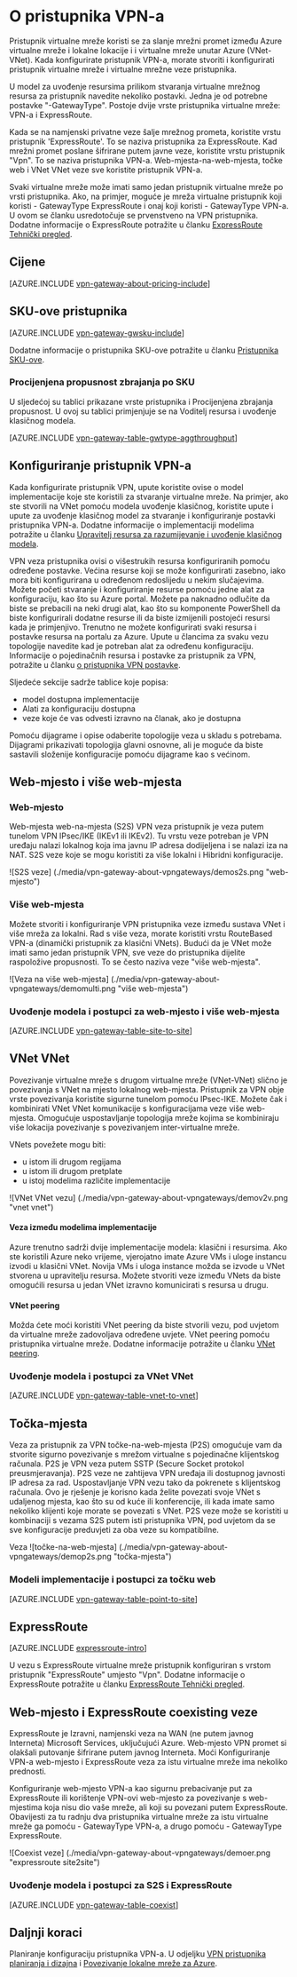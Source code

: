 <properties 
   pageTitle="O VPN pristupnika | Microsoft Azure"
   description="Saznajte više o pristupnika VPN veza za Azure virtualne mreže."
   services="vpn-gateway"
   documentationCenter="na"
   authors="cherylmc"
   manager="carmonm"
   editor=""
   tags="azure-resource-manager,azure-service-management"/>
<tags 
   ms.service="vpn-gateway"
   ms.devlang="na"
   ms.topic="get-started-article"
   ms.tgt_pltfrm="na"
   ms.workload="infrastructure-services"
   ms.date="10/18/2016"
   ms.author="cherylmc" />

# <a name="about-vpn-gateway"></a>O pristupnika VPN-a


Pristupnik virtualne mreže koristi se za slanje mrežni promet između Azure virtualne mreže i lokalne lokacije i i virtualne mreže unutar Azure (VNet-VNet). Kada konfigurirate pristupnik VPN-a, morate stvoriti i konfigurirati pristupnik virtualne mreže i virtualne mrežne veze pristupnika.

U model za uvođenje resursima prilikom stvaranja virtualne mrežnog resursa za pristupnik navedite nekoliko postavki. Jedna je od potrebne postavke "-GatewayType". Postoje dvije vrste pristupnika virtualne mreže: VPN-a i ExpressRoute. 

Kada se na namjenski privatne veze šalje mrežnog prometa, koristite vrstu pristupnik 'ExpressRoute'. To se naziva pristupnika za ExpressRoute. Kad mrežni promet poslane šifrirane putem javne veze, koristite vrstu pristupnik "Vpn". To se naziva pristupnika VPN-a. Web-mjesta-na-web-mjesta, točke web i VNet VNet veze sve koristite pristupnik VPN-a.

Svaki virtualne mreže može imati samo jedan pristupnik virtualne mreže po vrsti pristupnika. Ako, na primjer, moguće je mreža virtualne pristupnik koji koristi - GatewayType ExpressRoute i onaj koji koristi - GatewayType VPN-a. U ovom se članku usredotočuje se prvenstveno na VPN pristupnika. Dodatne informacije o ExpressRoute potražite u članku [ExpressRoute Tehnički pregled](../expressroute/expressroute-introduction.md).

## <a name="pricing"></a>Cijene

[AZURE.INCLUDE [vpn-gateway-about-pricing-include](../../includes/vpn-gateway-about-pricing-include.md)] 


## <a name="gateway-skus"></a>SKU-ove pristupnika

[AZURE.INCLUDE [vpn-gateway-gwsku-include](../../includes/vpn-gateway-gwsku-include.md)]

Dodatne informacije o pristupnika SKU-ove potražite u članku [Pristupnika SKU-ove](vpn-gateway-about-vpn-gateway-settings.md#gwsku).

### <a name="estimated-aggregate-throughput-by-sku"></a>Procijenjena propusnost zbrajanja po SKU

U sljedećoj su tablici prikazane vrste pristupnika i Procijenjena zbrajanja propusnost. U ovoj su tablici primjenjuje se na Voditelj resursa i uvođenje klasičnog modela.

[AZURE.INCLUDE [vpn-gateway-table-gwtype-aggthroughput](../../includes/vpn-gateway-table-gwtype-aggtput-include.md)] 

## <a name="configuring-a-vpn-gateway"></a>Konfiguriranje pristupnik VPN-a

Kada konfigurirate pristupnik VPN, upute koristite ovise o model implementacije koje ste koristili za stvaranje virtualne mreže. Na primjer, ako ste stvorili na VNet pomoću modela uvođenje klasičnog, koristite upute i upute za uvođenje klasičnog model za stvaranje i konfiguriranje postavki pristupnika VPN-a. Dodatne informacije o implementaciji modelima potražite u članku [Upravitelj resursa za razumijevanje i uvođenje klasičnog modela](../resource-manager-deployment-model.md).

VPN veza pristupnika ovisi o višestrukih resursa konfiguriranih pomoću određene postavke. Većina resurse koji se može konfigurirati zasebno, iako mora biti konfigurirana u određenom redoslijedu u nekim slučajevima. Možete početi stvaranje i konfiguriranje resurse pomoću jedne alat za konfiguraciju, kao što su Azure portal. Možete pa naknadno odlučite da biste se prebacili na neki drugi alat, kao što su komponente PowerShell da biste konfigurirali dodatne resurse ili da biste izmijenili postojeći resursi kada je primjenjivo. Trenutno ne možete konfigurirati svaki resursa i postavke resursa na portalu za Azure. Upute u člancima za svaku vezu topologije navedite kad je potreban alat za određenu konfiguraciju. Informacije o pojedinačnih resursa i postavke za pristupnik za VPN, potražite u članku [o pristupnika VPN postavke](vpn-gateway-about-vpn-gateway-settings.md).

Sljedeće sekcije sadrže tablice koje popisa:

- model dostupna implementacije
- Alati za konfiguraciju dostupna
- veze koje će vas odvesti izravno na članak, ako je dostupna

Pomoću dijagrame i opise odaberite topologije veza u skladu s potrebama. Dijagrami prikazivati topologija glavni osnovne, ali je moguće da biste sastavili složenije konfiguracije pomoću dijagrame kao s većinom.

## <a name="site-to-site-and-multi-site"></a>Web-mjesto i više web-mjesta

### <a name="site-to-site"></a>Web-mjesto

Web-mjesta web-na-mjesta (S2S) VPN veza pristupnik je veza putem tunelom VPN IPsec/IKE (IKEv1 ili IKEv2). Tu vrstu veze potreban je VPN uređaju nalazi lokalnog koja ima javnu IP adresa dodijeljena i se nalazi iza na NAT. S2S veze koje se mogu koristiti za više lokalni i Hibridni konfiguracije.   

![S2S veze] (./media/vpn-gateway-about-vpngateways/demos2s.png "web-mjesto")


### <a name="multi-site"></a>Više web-mjesta

Možete stvoriti i konfiguriranje VPN pristupnika veze između sustava VNet i više mreža za lokalni. Rad s više veza, morate koristiti vrstu RouteBased VPN-a (dinamički pristupnik za klasični VNets). Budući da je VNet može imati samo jedan pristupnik VPN, sve veze do pristupnika dijelite raspoložive propusnosti. To se često naziva veze "više web-mjesta".
 

![Veza na više web-mjesta] (./media/vpn-gateway-about-vpngateways/demomulti.png "više web-mjesta")

### <a name="deployment-models-and-methods-for-site-to-site-and-multi-site"></a>Uvođenje modela i postupci za web-mjesto i više web-mjesta

[AZURE.INCLUDE [vpn-gateway-table-site-to-site](../../includes/vpn-gateway-table-site-to-site-include.md)] 

## <a name="vnet-to-vnet"></a>VNet VNet

Povezivanje virtualne mreže s drugom virtualne mreže (VNet-VNet) slično je povezivanja s VNet na mjesto lokalnog web-mjesta. Pristupnik za VPN obje vrste povezivanja koristite sigurne tunelom pomoću IPsec-IKE. Možete čak i kombinirati VNet VNet komunikacije s konfiguracijama veze više web-mjesta. Omogućuje uspostavljanje topologija mreže kojima se kombiniraju više lokacija povezivanje s povezivanjem inter-virtualne mreže.

VNets povežete mogu biti:

- u istom ili drugom regijama
- u istom ili drugom pretplate 
- u istoj modelima različite implementacije


![VNet VNet vezu] (./media/vpn-gateway-about-vpngateways/demov2v.png "vnet vnet")

#### <a name="connections-between-deployment-models"></a>Veza između modelima implementacije

Azure trenutno sadrži dvije implementacije modela: klasični i resursima. Ako ste koristili Azure neko vrijeme, vjerojatno imate Azure VMs i uloge instancu izvodi u klasični VNet. Novija VMs i uloga instance možda se izvode u VNet stvorena u upravitelju resursa. Možete stvoriti veze između VNets da biste omogućili resursa u jedan VNet izravno komunicirati s resursa u drugu.

#### <a name="vnet-peering"></a>VNet peering

Možda ćete moći koristiti VNet peering da biste stvorili vezu, pod uvjetom da virtualne mreže zadovoljava određene uvjete. VNet peering pomoću pristupnika virtualne mreže. Dodatne informacije potražite u članku [VNet peering](../virtual-network/virtual-network-peering-overview.md).


### <a name="deployment-models-and-methods-for-vnet-to-vnet"></a>Uvođenje modela i postupci za VNet VNet

[AZURE.INCLUDE [vpn-gateway-table-vnet-to-vnet](../../includes/vpn-gateway-table-vnet-to-vnet-include.md)] 


## <a name="point-to-site"></a>Točka-mjesta

Veza za pristupnik za VPN točke-na-web-mjesta (P2S) omogućuje vam da stvorite sigurno povezivanje s mrežom virtualne s pojedinačne klijentskog računala. P2S je VPN veza putem SSTP (Secure Socket protokol preusmjeravanja). P2S veze ne zahtijeva VPN uređaja ili dostupnog javnosti IP adresa za rad. Uspostavljanje VPN vezu tako da pokrenete s klijentskog računala. Ovo je rješenje je korisno kada želite povezati svoje VNet s udaljenog mjesta, kao što su od kuće ili konferencije, ili kada imate samo nekoliko klijenti koje morate se povezati s VNet. P2S veze može se koristiti u kombinaciji s vezama S2S putem isti pristupnika VPN, pod uvjetom da se sve konfiguracije preduvjeti za oba veze su kompatibilne.


Veza ![točke-na-web-mjesta] (./media/vpn-gateway-about-vpngateways/demop2s.png "točka-mjesta")

### <a name="deployment-models-and-methods-for-point-to-site"></a>Modeli implementacije i postupci za točku web

[AZURE.INCLUDE [vpn-gateway-table-point-to-site](../../includes/vpn-gateway-table-point-to-site-include.md)] 


## <a name="expressroute"></a>ExpressRoute

[AZURE.INCLUDE [expressroute-intro](../../includes/expressroute-intro-include.md)]

U vezu s ExpressRoute virtualne mreže pristupnik konfiguriran s vrstom pristupnik "ExpressRoute" umjesto "Vpn". Dodatne informacije o ExpressRoute potražite u članku [ExpressRoute Tehnički pregled](../expressroute/expressroute-introduction.md).


## <a name="site-to-site-and-expressroute-coexisting-connections"></a>Web-mjesto i ExpressRoute coexisting veze

ExpressRoute je Izravni, namjenski veza na WAN (ne putem javnog Interneta) Microsoft Services, uključujući Azure. Web-mjesto VPN promet si olakšali putovanje šifrirane putem javnog Interneta. Moći Konfiguriranje VPN-a web-mjesto i ExpressRoute veza za istu virtualne mreže ima nekoliko prednosti.

Konfiguriranje web-mjesto VPN-a kao sigurnu prebacivanje put za ExpressRoute ili korištenje VPN-ovi web-mjesto za povezivanje s web-mjestima koja nisu dio vaše mreže, ali koji su povezani putem ExpressRoute. Obavijesti za tu radnju dva pristupnika virtualne mreže za istu virtualne mreže ga pomoću - GatewayType VPN-a, a drugo pomoću - GatewayType ExpressRoute.


![Coexist veze] (./media/vpn-gateway-about-vpngateways/demoer.png "expressroute site2site")


### <a name="deployment-models-and-methods-for-s2s-and-expressroute"></a>Uvođenje modela i postupci za S2S i ExpressRoute

[AZURE.INCLUDE [vpn-gateway-table-coexist](../../includes/vpn-gateway-table-coexist-include.md)] 


## <a name="next-steps"></a>Daljnji koraci

Planiranje konfiguraciju pristupnika VPN-a. U odjeljku [VPN pristupnika planiranja i dizajna](vpn-gateway-plan-design.md) i [Povezivanje lokalne mreže za Azure](../guidance/guidance-connecting-your-on-premises-network-to-azure.md).








 
